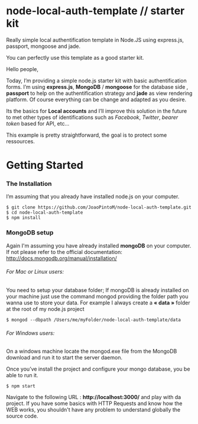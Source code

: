 node-local-auth-template // starter kit
========================

Really simple local authentification template in Node.JS using express.js, passport, mongoose and jade.

You can perfectly use this template as a good starter kit.


Hello people, 

Today, I’m providing a simple node.js starter kit with basic authentification forms. I’m using **express.js**,  **MongoDB** / **mongoose** for the database side , **passport** to help on the authentification strategy and **jade** as view rendering platform. Of course everything can be change and adapted as you desire. 

Its the basics for **Local accounts** and I’ll improve this solution in the future to met other types of identifications such as *Facebook*, *Twitter*, *bearer token* based for API, etc…

This example is pretty straightforward, the goal is to protect some ressources.

# Getting Started

### The Installation

I’m assuming that you already have installed node.js on your computer.

	$ git clone https://github.com/JoaoPintoM/node-local-auth-template.git
    $ cd node-local-auth-template
    $ npm install
   
### MongoDB setup

Again I'm assuming you have already installed **mongoDB** on your computer. If not please refer to the official documentation: http://docs.mongodb.org/manual/installation/

###### For Mac or Linux users:
You need to setup your database folder; If mongoDB is already installed on your machine just use the command mongod providing the folder path you wanna use to store your data. For example I always create a **« data »** folder at the root of my node.js project

	$ mongod --dbpath /Users/me/myFolder/node-local-auth-template/data

###### For Windows users:
On a windows machine locate the mongod.exe file from the MongoDB download and run it to start the server daemon.

Once you’ve install the project and configure your mongo database, you be able to run it.

	$ npm start

Navigate to the following URL : **http://localhost:3000/** and play with da project. If you have some basics with HTTP Requests and know how the WEB works, you shouldn't have any problem to understand globally the source code.
